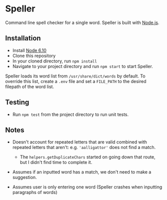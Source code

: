 # Speller

Command line spell checker for a single word. Speller is built with [Node.js](https://nodejs.org).


## Installation
* Install [Node 6.10](https://nodejs.org)
* Clone this repository
* In your cloned directory, run `npm install`
* Navigate to your project directory and run `npm start` to start Speller.


Speller loads its word list from `/usr/share/dict/words` by default. To override this list, create a
`.env` file and set a `FILE_PATH` to the desired filepath of the word list.

## Testing
* Run `npm test` from the project directory to run unit tests.


## Notes

* Doesn't account for repeated letters that are valid combined with repeated letters that aren't: e.g. `'aalligattor'` does not find a match.
    * The `helpers.getDuplicateChars` started on going down that route, but I didn't find time to complete it.

* Assumes if an inputted word has a match, we don't need to make a suggestion.

* Assumes user is only entering one word (Speller crashes when inputting paragraphs of words)
